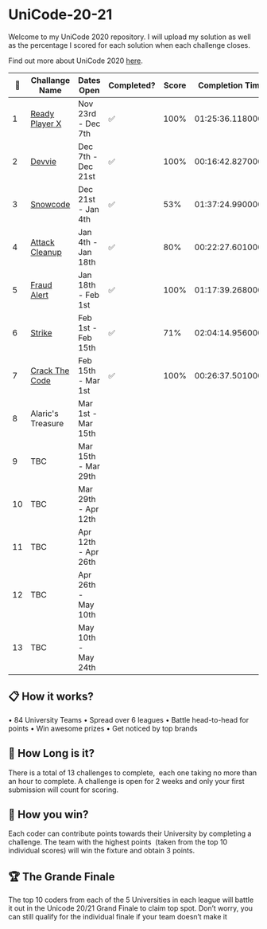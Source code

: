 # UniCode-20-21

Welcome to my UniCode 2020 repository. I will upload my solution as well as the percentage I scored for each solution when each challenge closes.

Find out more about UniCode 2020 [here](https://www.showcode.io/unicode/).


:pencil: | Challange Name     | Dates Open          | Completed?         | Score | Completion Time
---------|--------------------|---------------------|--------------------|-------|------------------
1        | [Ready Player X][1]| Nov 23rd - Dec 7th  | :white_check_mark: | 100%  | 01:25:36.1180000
2        | [Devvie][2]        | Dec 7th - Dec 21st  | :white_check_mark: | 100%  | 00:16:42.8270000
3        | [Snowcode][3]      | Dec 21st - Jan 4th  | :white_check_mark: |  53%  | 01:37:24.9900000
4        | [Attack Cleanup][4]| Jan 4th - Jan 18th  | :white_check_mark: |  80%  | 00:22:27.6010000
5        | [Fraud Alert][5]   | Jan 18th - Feb 1st  | :white_check_mark: | 100%  | 01:17:39.2680000
6        | [Strike][6]        | Feb 1st - Feb 15th  | :white_check_mark: |  71%  | 02:04:14.9560000
7        | [Crack The Code][7]| Feb 15th - Mar 1st  | :white_check_mark: | 100%  | 00:26:37.5010000
8        | Alaric's Treasure  | Mar 1st - Mar 15th  |                    |       | 
9        | TBC                | Mar 15th - Mar 29th |                    |       | 
10       | TBC                | Mar 29th - Apr 12th |                    |       | 
11       | TBC                | Apr 12th - Apr 26th |                    |       | 
12       | TBC                | Apr 26th - May 10th |                    |       | 
13       | TBC                | May 10th - May 24th |                    |       | 





## :clipboard:  How it works?

• 84 University Teams
• Spread over 6 leagues
• Battle head-to-head for points
• Win awesome prizes
• Get noticed by top brands

## :red_car:  How Long is it?

There is a total of 13 challenges to complete,  each one taking no more than an hour to complete. 
A challenge is open for 2 weeks and only your first submission will count for scoring.

## :rocket:  How you win?

Each coder can contribute points towards their University by completing a challenge. 
The team with the highest points  (taken from the top 10 individual scores) will win the fixture and obtain 3 points.

## :trophy: The Grande Finale

The top 10 coders from each of the 5 Universities in each league will battle it out in the Unicode 20/21 Grand Finale to claim top spot.
Don’t worry, you can still qualify for the individual finale if your team doesn’t make it

[1]:https://github.com/CraigMyles/UniCode-20-21/blob/main/Challenge_1_Ready_Player_X/src/main.java
[2]:https://github.com/CraigMyles/UniCode-20-21/blob/main/Challenge_2_Devvie/src/main.java
[3]:https://github.com/CraigMyles/UniCode-20-21/blob/main/Challenge_3_Snowcode/src/main3.java
[4]:https://github.com/CraigMyles/UniCode-20-21/blob/main/Challenge_4_Attack_Cleanup/src/main.java
[5]:https://github.com/CraigMyles/UniCode-20-21/blob/main/Challenge_5_Fraud_Alert/src/main.java
[6]:https://github.com/CraigMyles/UniCode-20-21/blob/main/Challenge_6_Strike/src/main.java
[7]:https://github.com/CraigMyles/UniCode-20-21/blob/main/Challenge_7_Crack_The_/src/main.java
